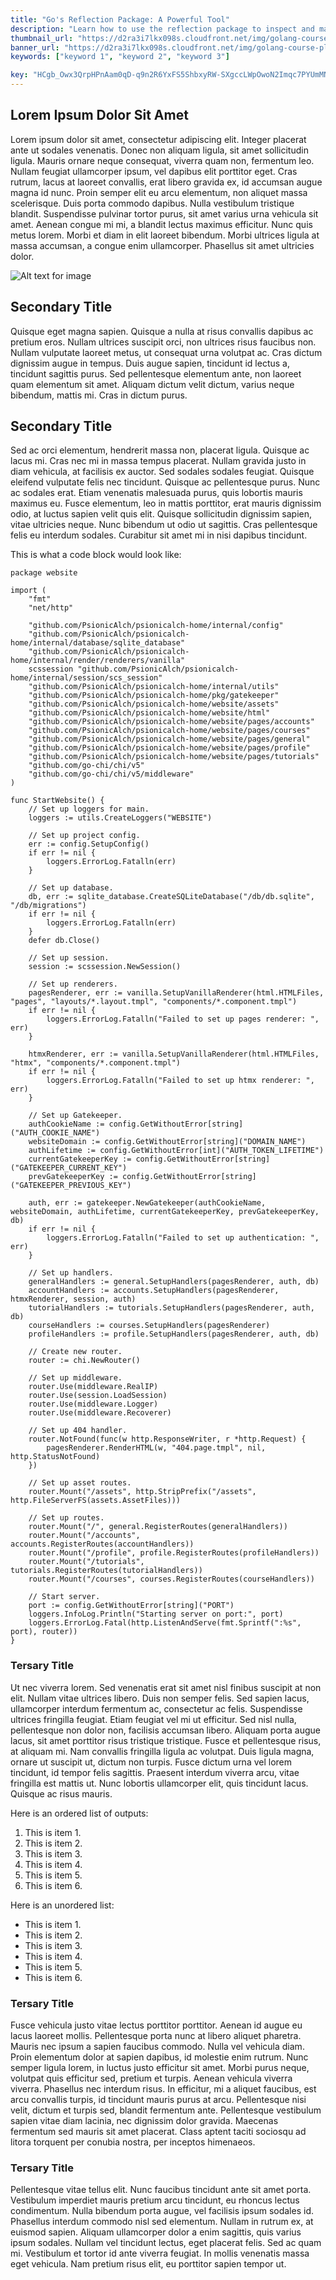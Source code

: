 ```yaml
---
title: "Go's Reflection Package: A Powerful Tool"
description: "Learn how to use the reflection package to inspect and manipulate Go objects at runtime."
thumbnail_url: "https://d2ra3i7lkx098s.cloudfront.net/img/golang-course-platform-image.png"
banner_url: "https://d2ra3i7lkx098s.cloudfront.net/img/golang-course-platform-image.png"
keywords: ["keyword 1", "keyword 2", "keyword 3"]

key: "HCgb_Owx3QrpHPnAam0qD-q9n2R6YxFS5ShbxyRW-SXgccLWpOwoN2Imqc7PYUmMNJTjINcAwUdYBNOa3EhUSQ"
---
```


## Lorem Ipsum Dolor Sit Amet

Lorem ipsum dolor sit amet, consectetur adipiscing elit. Integer placerat ante ut sodales venenatis. Donec non aliquam ligula, sit amet sollicitudin ligula. Mauris ornare neque consequat, viverra quam non, fermentum leo. Nullam feugiat ullamcorper ipsum, vel dapibus elit porttitor eget. Cras rutrum, lacus at laoreet convallis, erat libero gravida ex, id accumsan augue magna id nunc. Proin semper elit eu arcu elementum, non aliquet massa scelerisque. Duis porta commodo dapibus. Nulla vestibulum tristique blandit. Suspendisse pulvinar tortor purus, sit amet varius urna vehicula sit amet. Aenean congue mi mi, a blandit lectus maximus efficitur. Nunc quis metus lorem. Morbi et diam in elit laoreet bibendum. Morbi ultrices ligula at massa accumsan, a congue enim ullamcorper. Phasellus sit amet ultricies dolor.

![Alt text for image](https://d2ra3i7lkx098s.cloudfront.net/img/golang-course-platform-image.png "a title for the image")

## Secondary Title

Quisque eget magna sapien. Quisque a nulla at risus convallis dapibus ac pretium eros. Nullam ultrices suscipit orci, non ultrices risus faucibus non. Nullam vulputate laoreet metus, ut consequat urna volutpat ac. Cras dictum dignissim augue in tempus. Duis augue sapien, tincidunt id lectus a, tincidunt sagittis purus. Sed pellentesque elementum ante, non laoreet quam elementum sit amet. Aliquam dictum velit dictum, varius neque bibendum, mattis mi. Cras in dictum purus.

## Secondary Title

Sed ac orci elementum, hendrerit massa non, placerat ligula. Quisque ac lacus mi. Cras nec mi in massa tempus placerat. Nullam gravida justo in diam vehicula, at facilisis ex auctor. Sed sodales sodales feugiat. Quisque eleifend vulputate felis nec tincidunt. Quisque ac pellentesque purus. Nunc ac sodales erat. Etiam venenatis malesuada purus, quis lobortis mauris maximus eu. Fusce elementum, leo in mattis porttitor, erat mauris dignissim odio, at luctus sapien velit quis elit. Quisque sollicitudin dignissim sapien, vitae ultricies neque. Nunc bibendum ut odio ut sagittis. Cras pellentesque felis eu interdum sodales. Curabitur sit amet mi in nisi dapibus tincidunt.

This is what a code block would look like:

```golang
package website

import (
	"fmt"
	"net/http"

	"github.com/PsionicAlch/psionicalch-home/internal/config"
	"github.com/PsionicAlch/psionicalch-home/internal/database/sqlite_database"
	"github.com/PsionicAlch/psionicalch-home/internal/render/renderers/vanilla"
	scssession "github.com/PsionicAlch/psionicalch-home/internal/session/scs_session"
	"github.com/PsionicAlch/psionicalch-home/internal/utils"
	"github.com/PsionicAlch/psionicalch-home/pkg/gatekeeper"
	"github.com/PsionicAlch/psionicalch-home/website/assets"
	"github.com/PsionicAlch/psionicalch-home/website/html"
	"github.com/PsionicAlch/psionicalch-home/website/pages/accounts"
	"github.com/PsionicAlch/psionicalch-home/website/pages/courses"
	"github.com/PsionicAlch/psionicalch-home/website/pages/general"
	"github.com/PsionicAlch/psionicalch-home/website/pages/profile"
	"github.com/PsionicAlch/psionicalch-home/website/pages/tutorials"
	"github.com/go-chi/chi/v5"
	"github.com/go-chi/chi/v5/middleware"
)

func StartWebsite() {
	// Set up loggers for main.
	loggers := utils.CreateLoggers("WEBSITE")

	// Set up project config.
	err := config.SetupConfig()
	if err != nil {
		loggers.ErrorLog.Fatalln(err)
	}

	// Set up database.
	db, err := sqlite_database.CreateSQLiteDatabase("/db/db.sqlite", "/db/migrations")
	if err != nil {
		loggers.ErrorLog.Fatalln(err)
	}
	defer db.Close()

	// Set up session.
	session := scssession.NewSession()

	// Set up renderers.
	pagesRenderer, err := vanilla.SetupVanillaRenderer(html.HTMLFiles, "pages", "layouts/*.layout.tmpl", "components/*.component.tmpl")
	if err != nil {
		loggers.ErrorLog.Fatalln("Failed to set up pages renderer: ", err)
	}

	htmxRenderer, err := vanilla.SetupVanillaRenderer(html.HTMLFiles, "htmx", "components/*.component.tmpl")
	if err != nil {
		loggers.ErrorLog.Fatalln("Failed to set up htmx renderer: ", err)
	}

	// Set up Gatekeeper.
	authCookieName := config.GetWithoutError[string]("AUTH_COOKIE_NAME")
	websiteDomain := config.GetWithoutError[string]("DOMAIN_NAME")
	authLifetime := config.GetWithoutError[int]("AUTH_TOKEN_LIFETIME")
	currentGatekeeperKey := config.GetWithoutError[string]("GATEKEEPER_CURRENT_KEY")
	prevGatekeeperKey := config.GetWithoutError[string]("GATEKEEPER_PREVIOUS_KEY")

	auth, err := gatekeeper.NewGatekeeper(authCookieName, websiteDomain, authLifetime, currentGatekeeperKey, prevGatekeeperKey, db)
	if err != nil {
		loggers.ErrorLog.Fatalln("Failed to set up authentication: ", err)
	}

	// Set up handlers.
	generalHandlers := general.SetupHandlers(pagesRenderer, auth, db)
	accountHandlers := accounts.SetupHandlers(pagesRenderer, htmxRenderer, session, auth)
	tutorialHandlers := tutorials.SetupHandlers(pagesRenderer, auth, db)
	courseHandlers := courses.SetupHandlers(pagesRenderer)
	profileHandlers := profile.SetupHandlers(pagesRenderer, auth, db)

	// Create new router.
	router := chi.NewRouter()

	// Set up middleware.
	router.Use(middleware.RealIP)
	router.Use(session.LoadSession)
	router.Use(middleware.Logger)
	router.Use(middleware.Recoverer)

	// Set up 404 handler.
	router.NotFound(func(w http.ResponseWriter, r *http.Request) {
		pagesRenderer.RenderHTML(w, "404.page.tmpl", nil, http.StatusNotFound)
	})

	// Set up asset routes.
	router.Mount("/assets", http.StripPrefix("/assets", http.FileServerFS(assets.AssetFiles)))

	// Set up routes.
	router.Mount("/", general.RegisterRoutes(generalHandlers))
	router.Mount("/accounts", accounts.RegisterRoutes(accountHandlers))
	router.Mount("/profile", profile.RegisterRoutes(profileHandlers))
	router.Mount("/tutorials", tutorials.RegisterRoutes(tutorialHandlers))
	router.Mount("/courses", courses.RegisterRoutes(courseHandlers))

	// Start server.
	port := config.GetWithoutError[string]("PORT")
	loggers.InfoLog.Println("Starting server on port:", port)
	loggers.ErrorLog.Fatal(http.ListenAndServe(fmt.Sprintf(":%s", port), router))
}
```

### Tersary Title

Ut nec viverra lorem. Sed venenatis erat sit amet nisl finibus suscipit at non elit. Nullam vitae ultrices libero. Duis non semper felis. Sed sapien lacus, ullamcorper interdum fermentum ac, consectetur ac felis. Suspendisse ultrices fringilla feugiat. Etiam feugiat vel mi ut efficitur. Sed nisl nulla, pellentesque non dolor non, facilisis accumsan libero. Aliquam porta augue lacus, sit amet porttitor risus tristique tristique. Fusce et pellentesque risus, at aliquam mi. Nam convallis fringilla ligula ac volutpat. Duis ligula magna, ornare ut suscipit ut, dictum non turpis. Fusce dictum urna vel lorem tincidunt, id tempor felis sagittis. Praesent interdum viverra arcu, vitae fringilla est mattis ut. Nunc lobortis ullamcorper elit, quis tincidunt lacus. Quisque ac risus mauris.

Here is an ordered list of outputs:
1. This is item 1.
2. This is item 2.
3. This is item 3.
4. This is item 4.
5. This is item 5.
6. This is item 6.

Here is an unordered list:
- This is item 1.
- This is item 2.
- This is item 3.
- This is item 4.
- This is item 5.
- This is item 6.

### Tersary Title

Fusce vehicula justo vitae lectus porttitor porttitor. Aenean id augue eu lacus laoreet mollis. Pellentesque porta nunc at libero aliquet pharetra. Mauris nec ipsum a sapien faucibus commodo. Nulla vel vehicula diam. Proin elementum dolor at sapien dapibus, id molestie enim rutrum. Nunc semper ligula lorem, in luctus justo efficitur sit amet. Morbi purus neque, volutpat quis efficitur sed, pretium et turpis. Aenean vehicula viverra viverra. Phasellus nec interdum risus. In efficitur, mi a aliquet faucibus, est arcu convallis turpis, id tincidunt mauris purus at arcu. Pellentesque nisi velit, dictum et turpis sed, blandit fermentum ante. Pellentesque vestibulum sapien vitae diam lacinia, nec dignissim dolor gravida. Maecenas fermentum sed mauris sit amet placerat. Class aptent taciti sociosqu ad litora torquent per conubia nostra, per inceptos himenaeos.

### Tersary Title

Pellentesque vitae tellus elit. Nunc faucibus tincidunt ante sit amet porta. Vestibulum imperdiet mauris pretium arcu tincidunt, eu rhoncus lectus condimentum. Nulla bibendum porta augue, vel facilisis ipsum sodales id. Phasellus interdum commodo nisl sed elementum. Nullam in rutrum ex, at euismod sapien. Aliquam ullamcorper dolor a enim sagittis, quis varius ipsum sodales. Nullam vel tincidunt lectus, eget placerat felis. Sed ac quam mi. Vestibulum et tortor id ante viverra feugiat. In mollis venenatis massa eget vehicula. Nam pretium risus elit, eu porttitor sapien tempor ut.
